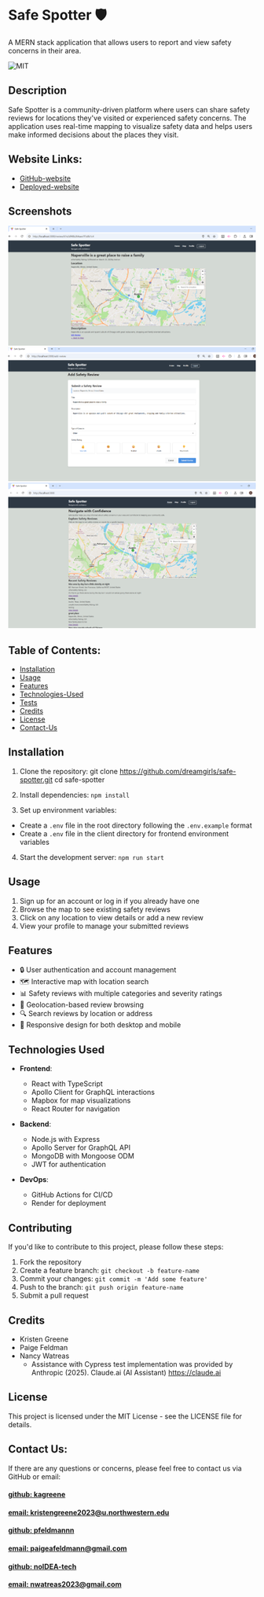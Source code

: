 # Safe Spotter 🛡️ 
A MERN stack application that allows users to report and view safety concerns in their area.

![MIT](https://img.shields.io/badge/License-MIT-blue)


## Description

Safe Spotter is a community-driven platform where users can share safety reviews for locations they've visited or experienced safety concerns. The application uses real-time mapping to visualize safety data and helps users make informed decisions about the places they visit.

## Website Links: 
- [GitHub-website](https://github.com/kagreene/dreamgirls)
- [Deployed-website](https://dreamgirls.onrender.com) 

## Screenshots

![app_image](/client/assets/image1.png)
![app_image](/client/assets/image2.png)
![app_image](/client/assets/image3.png)

## Table of Contents:
- [Installation](#installation)
- [Usage](#usage)
- [Features](#features)
- [Technologies-Used](#technologies-used)
- [Tests](#tests)
- [Credits](#credits)
- [License](#license)
- [Contact-Us](#contact-us)

## Installation

1. Clone the repository:
git clone https://github.com/dreamgirls/safe-spotter.git
cd safe-spotter

2. Install dependencies:
`npm install`

3. Set up environment variables:
- Create a `.env` file in the root directory following the `.env.example` format
- Create a `.env` file in the client directory for frontend environment variables

4. Start the development server:
`npm run start`

## Usage

1. Sign up for an account or log in if you already have one
2. Browse the map to see existing safety reviews
3. Click on any location to view details or add a new review
4. View your profile to manage your submitted reviews

## Features

- 🔒 User authentication and account management
- 🗺️ Interactive map with location search
- 📊 Safety reviews with multiple categories and severity ratings
- 📍 Geolocation-based review browsing
- 🔍 Search reviews by location or address
- 📱 Responsive design for both desktop and mobile

## Technologies Used

- **Frontend**:
  - React with TypeScript
  - Apollo Client for GraphQL interactions
  - Mapbox for map visualizations
  - React Router for navigation

- **Backend**:
  - Node.js with Express
  - Apollo Server for GraphQL API
  - MongoDB with Mongoose ODM
  - JWT for authentication

- **DevOps**:
  - GitHub Actions for CI/CD
  - Render for deployment

## Contributing

If you'd like to contribute to this project, please follow these steps:

1. Fork the repository
2. Create a feature branch: `git checkout -b feature-name`
3. Commit your changes: `git commit -m 'Add some feature'`
4. Push to the branch: `git push origin feature-name`
5. Submit a pull request

## Credits

- Kristen Greene
- Paige Feldman
- Nancy Watreas
  -  Assistance with Cypress test implementation was provided by Anthropic (2025). Claude.ai (AI Assistant) https://claude.ai 

## License

This project is licensed under the MIT License - see the LICENSE file for details.

## Contact Us:
If there are any questions or concerns, please feel free to contact us via GitHub or email:
#### [github: kagreene](https://github.com/kagreene) 
#### [email: kristengreene2023@u.northwestern.edu](mailto:kristengreene2023@u.northwestern.edu)
#### [github: pfeldmannn](https://github.com/pfeldmannn)
#### [email: paigeafeldmann@gmail.com](mailto:paigeafeldmann@gmail.com)
#### [github: noIDEA-tech](https://github.com/noIDEA-tech)
#### [email: nwatreas2023@gmail.com](mailto:nwatreas2023@gmail.com)
